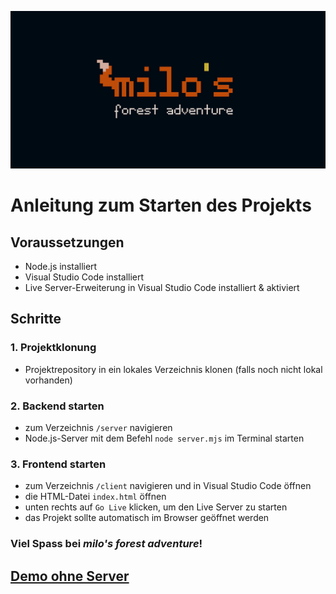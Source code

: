 ![milo's forest adventure logo](/client/assets/logo_banner.png)

# Anleitung zum Starten des Projekts

## Voraussetzungen
- Node.js installiert
- Visual Studio Code installiert
- Live Server-Erweiterung in Visual Studio Code installiert & aktiviert

## Schritte

### 1. Projektklonung

- Projektrepository in ein lokales Verzeichnis klonen (falls noch nicht lokal vorhanden)

### 2. Backend starten

- zum Verzeichnis `/server` navigieren
- Node.js-Server mit dem Befehl `node server.mjs` im Terminal starten

### 3. Frontend starten

- zum Verzeichnis `/client` navigieren und in Visual Studio Code öffnen
- die HTML-Datei `index.html` öffnen
- unten rechts auf `Go Live` klicken, um den Live Server zu starten
- das Projekt sollte automatisch im Browser geöffnet werden

### Viel Spass bei *milo's forest adventure*!

## [Demo ohne Server](https://jfladas.github.io/milo/client/)
